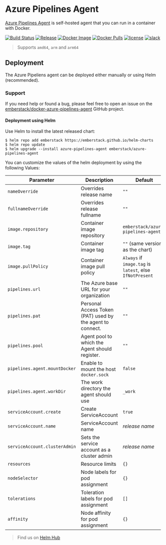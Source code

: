 # Azure Pipelines Agent
[Azure Pipelines Agent](https://github.com/emberstack/docker-azure-pipelines-agent) is self-hosted agent that you can run in a container with Docker.

[![Build Status](https://dev.azure.com/emberstack/OpenSource/_apis/build/status/docker-azure-pipelines-agent?branchName=main)](https://dev.azure.com/emberstack/OpenSource/_build/latest?definitionId=17&branchName=main)
[![Release](https://img.shields.io/github/release/emberstack/docker-azure-pipelines-agent.svg?style=flat-square)](https://github.com/emberstack/docker-azure-pipelines-agent/releases/latest)
[![Docker Image](https://img.shields.io/docker/image-size/emberstack/azure-pipelines-agent/latest?style=flat-square)](https://hub.docker.com/r/emberstack/azure-pipelines-agent)
[![Docker Pulls](https://img.shields.io/docker/pulls/emberstack/azure-pipelines-agent.svg?style=flat-square)](https://hub.docker.com/r/emberstack/azure-pipelines-agent)
[![license](https://img.shields.io/github/license/emberstack/docker-azure-pipelines-agent.svg?style=flat-square)](LICENSE)
[![slack](https://img.shields.io/badge/join-emberstack%20on%20Slack-gray.svg?style=flat-square&longCache=true&logo=slack&colorB=green)](https://join.slack.com/t/emberstack/shared_invite/zt-8qyutopg-9ghwTq3OnHSm2tY9Sk5ULA)

> Supports `amd64`, `arm` and `arm64`

## Deployment

The Azure Pipeliens agent can be deployed either manually or using Helm (recommended).

### Support
If you need help or found a bug, please feel free to open an issue on the [emberstack/docker-azure-pipelines-agent](https://github.com/emberstack/docker-azure-pipelines-agent) GitHub project.  

#### Deployment using Helm

Use Helm to install the latest released chart:
```shellsession
$ helm repo add emberstack https://emberstack.github.io/helm-charts
$ helm repo update
$ helm upgrade --install azure-pipelines-agent emberstack/azure-pipelines-agent
```

You can customize the values of the helm deployment by using the following Values:

| Parameter                            | Description                                                 | Default                                                 |
| ------------------------------------ | ----------------------------------------------------------- | ------------------------------------------------------- |
| `nameOverride`                       | Overrides release name                                      | `""`                                                    |
| `fullnameOverride`                   | Overrides release fullname                                  | `""`                                                    |
| `image.repository`                   | Container image repository                                  | `emberstack/azure-pipelines-agent`                      |
| `image.tag`                          | Container image tag                                         | `""` (same version as the chart)                        |
| `image.pullPolicy`                   | Container image pull policy                                 | `Always` if `image.tag` is `latest`, else `IfNotPresent`|
| `pipelines.url`                      | The Azure base URL for your organization                    | `""`                                                    |
| `pipelines.pat`                      | Personal Access Token (PAT) used by the agent to connect.   | `""`                                                    |
| `pipelines.pool`                     | Agent pool to which the Agent should register.              | `""`                                                    |
| `pipelines.agent.mountDocker`        | Enable to mount the host `docker.sock`                      | `false`                                                 |
| `pipelines.agent.workDir`            | The work directory the agent should use                     | `_work`                                                 |
| `serviceAccount.create`              | Create ServiceAccount                                       | `true`                                                  |
| `serviceAccount.name`                | ServiceAccount name                                         | _release name_                                          |
| `serviceAccount.clusterAdmin`        | Sets the service account as a cluster admin                 | _release name_                                          |
| `resources`                          | Resource limits                                             | `{}`                                                    |
| `nodeSelector`                       | Node labels for pod assignment                              | `{}`                                                    |
| `tolerations`                        | Toleration labels for pod assignment                        | `[]`                                                    |
| `affinity`                           | Node affinity for pod assignment                            | `{}`                                                    |

> Find us on [Helm Hub](https://hub.helm.sh/charts/emberstack)

